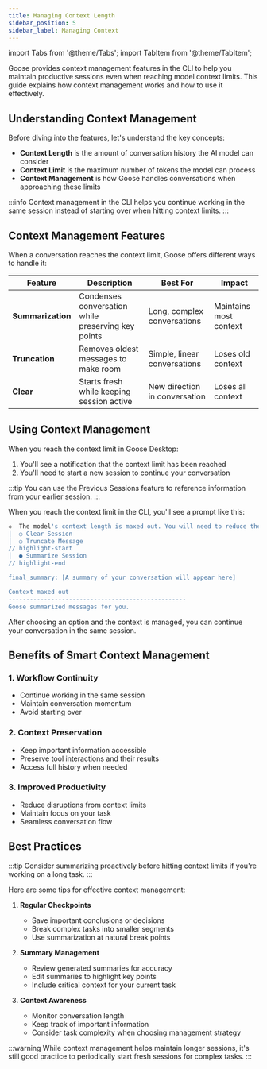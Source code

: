 ```yaml
---
title: Managing Context Length
sidebar_position: 5
sidebar_label: Managing Context
---
```


import Tabs from '@theme/Tabs';
import TabItem from '@theme/TabItem';

Goose provides context management features in the CLI to help you maintain productive sessions even when reaching model context limits. This guide explains how context management works and how to use it effectively.

## Understanding Context Management

Before diving into the features, let's understand the key concepts:

- **Context Length** is the amount of conversation history the AI model can consider
- **Context Limit** is the maximum number of tokens the model can process
- **Context Management** is how Goose handles conversations when approaching these limits

:::info
Context management in the CLI helps you continue working in the same session instead of starting over when hitting context limits.
:::

## Context Management Features

When a conversation reaches the context limit, Goose offers different ways to handle it:

| Feature | Description | Best For | Impact |
|---------|-------------|-----------|---------|
| **Summarization** | Condenses conversation while preserving key points | Long, complex conversations | Maintains most context |
| **Truncation** | Removes oldest messages to make room | Simple, linear conversations | Loses old context |
| **Clear** | Starts fresh while keeping session active | New direction in conversation | Loses all context |

## Using Context Management

<Tabs groupId="interface">
  <TabItem value="ui" label="Goose Desktop" default>

When you reach the context limit in Goose Desktop:

1. You'll see a notification that the context limit has been reached
2. You'll need to start a new session to continue your conversation

:::tip
You can use the Previous Sessions feature to reference information from your earlier session.
:::

  </TabItem>
  <TabItem value="cli" label="Goose CLI">

When you reach the context limit in the CLI, you'll see a prompt like this:

```sh
◇  The model's context length is maxed out. You will need to reduce the # msgs. Do you want to?
│  ○ Clear Session   
│  ○ Truncate Message
// highlight-start
│  ● Summarize Session
// highlight-end

final_summary: [A summary of your conversation will appear here]

Context maxed out
--------------------------------------------------
Goose summarized messages for you.
```

After choosing an option and the context is managed, you can continue your conversation in the same session.

  </TabItem>
</Tabs>

## Benefits of Smart Context Management

### 1. Workflow Continuity
- Continue working in the same session
- Maintain conversation momentum
- Avoid starting over

### 2. Context Preservation
- Keep important information accessible
- Preserve tool interactions and their results
- Access full history when needed

### 3. Improved Productivity
- Reduce disruptions from context limits
- Maintain focus on your task
- Seamless conversation flow

## Best Practices

:::tip
Consider summarizing proactively before hitting context limits if you're working on a long task.
:::

Here are some tips for effective context management:

1. **Regular Checkpoints**
   - Save important conclusions or decisions
   - Break complex tasks into smaller segments
   - Use summarization at natural break points

2. **Summary Management**
   - Review generated summaries for accuracy
   - Edit summaries to highlight key points
   - Include critical context for your current task

3. **Context Awareness**
   - Monitor conversation length
   - Keep track of important information
   - Consider task complexity when choosing management strategy


:::warning
While context management helps maintain longer sessions, it's still good practice to periodically start fresh sessions for complex tasks.
:::
